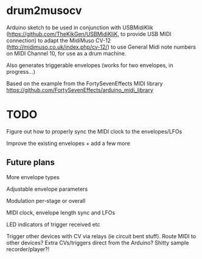 # drum2musocv
Arduino sketch to be used in conjunction with USBMidiKlik (https://github.com/TheKikGen/USBMidiKliK, to provide USB MIDI connection) to adapt the MidiMuso CV-12 (http://midimuso.co.uk/index.php/cv-12/) to use General Midi note numbers on MIDI Channel 10, for use as a drum machine.

Also generates triggerable envelopes (works for two envelopes, in progress...)

Based on the example from the FortySevenEffects MIDI library https://github.com/FortySevenEffects/arduino_midi_library

# TODO

Figure out how to properly sync the MIDI clock to the envelopes/LFOs

Improve the existing envelopes + add a few more

## Future plans

More envelope types

Adjustable envelope parameters

Modulation per-stage or overall

MIDI clock, envelope length sync and LFOs

LED indicators of trigger received etc

Trigger other devices with CV via relays (ie circuit bent stuff).  Route MIDI to other devices?  Extra CVs/triggers direct from the Arduino?  Shitty sample recorder/player?!
